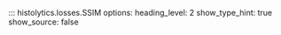 ::: histolytics.losses.SSIM
    options:
      heading_level: 2
      show_type_hint: true
      show_source: false
